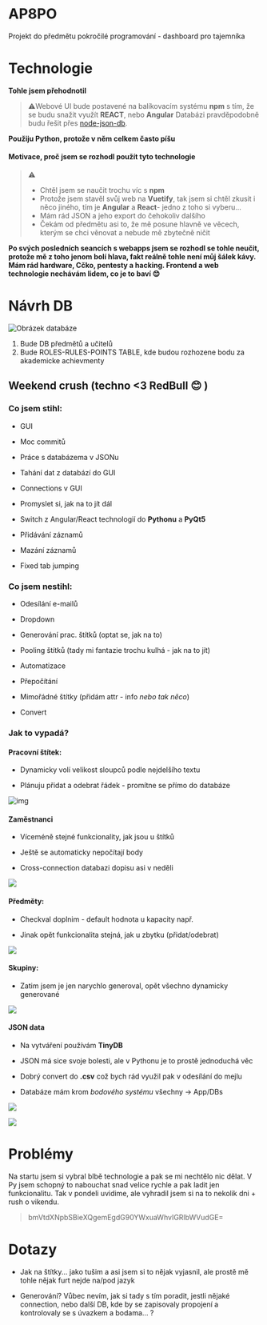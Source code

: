 # AP8PO

Projekt do předmětu pokročilé programování - dashboard pro tajemníka

# Technologie

**Tohle jsem přehodnotil**

> :warning:Webové UI bude postavené na balíkovacím systému **npm** s tím, že se budu snažit využít **REACT**, nebo **Angular**
> Databázi pravděpodobně budu řešit přes [node-json-db](https://www.npmjs.com/package/node-json-db).

**Použiju Python, protože v něm celkem často píšu**

#### Motivace, proč jsem se rozhodl použít tyto technologie

> :warning: 
> 
> - Chtěl jsem se naučit trochu víc s **npm**
> - Protože jsem stavěl svůj web na **Vuetify**, tak jsem si chtěl zkusit i něco jiného, tím je **Angular** a **React**- jedno z toho si vyberu...
> - Mám rád JSON a jeho export do čehokoliv dalšího
> - Čekám od předmětu asi to, že mě posune hlavně ve věcech, kterým se chci věnovat a nebude mě zbytečně ničit

**Po svých posledních seancích s webapps jsem se rozhodl se tohle neučit, protože mě z toho jenom bolí hlava, fakt reálně tohle není můj šálek kávy. Mám rád hardware, Cčko, pentesty a hacking. Frontend a web technologie nechávám lidem, co je to baví :blush:**

# Návrh DB

![Obrázek databáze](assets/DB_img.png)

1. Bude DB předmětů a učitelů
2. Bude ROLES-RULES-POINTS TABLE, kde budou rozhozene bodu za akademicke achievmenty

## Weekend crush (techno <3 RedBull :blush: )

### Co jsem stihl:

- GUI

- Moc commitů

- Práce s databázema v JSONu

- Tahání dat z databází do GUI

- Connections v GUI

- Promyslet si, jak na to jít dál

- Switch z Angular/React technologií do **Pythonu** a **PyQt5**

- Přidávání záznamů

- Mazání záznamů

- Fixed tab jumping

### Co jsem nestihl:

- Odesílání e-mailů

- Dropdown

- Generování prac. štítků (optat se, jak na to)

- Pooling štítků (tady mi fantazie trochu kulhá - jak na to jít)

- Automatizace

- Přepočítání

- Mimořádné štítky (přidám attr - info *nebo tak něco*)

- Convert 

### Jak to vypadá?

#### Pracovní štítek:

- Dynamicky volí velikost sloupců podle nejdelšího textu

- Plánuju přidat a odebrat řádek - promítne se přímo do databáze

![img](assets/working_flagsGUI.png)

#### Zaměstnanci

- Víceméně stejné funkcionality, jak jsou u štítků

- Ještě se automaticky nepočítají body

- Cross-connection databazi dopisu asi v neděli

![](assets/workers_gui.png)

#### Předměty:

- Checkval doplnim - default hodnota u kapacity např.

- Jinak opět funkcionalita stejná, jak u zbytku (přidat/odebrat)

![](assets/lessons.png)

#### Skupiny:

- Zatim jsem je jen narychlo generoval, opět všechno dynamicky generované

![](assets/GUI_groups.png)

#### JSON data

- Na vytváření používám **TinyDB**

- JSON má sice svoje bolesti, ale v Pythonu je to prostě jednoduchá věc

- Dobrý convert do **.csv** což bych rád využil pak v odesílání do mejlu

- Databáze mám krom *bodového systému* všechny -> App/DBs

![](assets/coursesJSON.png)

![](assets/wrk_flgJSON.png)

# Problémy

Na startu jsem si vybral blbě technologie a pak se mi nechtělo nic dělat. V Py jsem schopný to nabouchat snad velice rychle a pak ladit jen funkcionalitu. Tak v pondeli uvidime, ale vyhradil jsem si na to nekolik dni + rush o vikendu.

> bmVtdXNpbSBieXQgemEgdG90YWxuaWhvIGRlbWVudGE= 

# Dotazy

- Jak na štítky... jako tušim a asi jsem si to nějak vyjasnil, ale prostě mě tohle nějak furt nejde na/pod jazyk

- Generování? Vůbec nevím, jak si tady s tím poradit, jestli nějaké connection, nebo další DB, kde by se zapisovaly propojení a kontrolovaly se s úvazkem a bodama... ?
